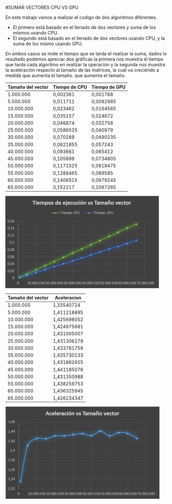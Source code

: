 #SUMAR VECTORES CPU VS GPU

En este trabajo vamos a realizar el codigo de dos algoritmos diferentes.

* El primero está basado en el llenado de dos vectores y suma de los mismos usando CPU.
* El segundo está basado en el llenado de dos vectores usando CPU, y la suma de los mismo usando GPU.

En ambos casos se mide el tiempo que se tarda el realizar la suma, dados lo resultado podemos apreciar dos gráficas la primera nos muestra el tiempo que tarda cada algoritmo en realizar la operación y la segunda nos muestra la aceleración respecto al tamaño de las matrices, la cual va creciendo a medida que aumenta el tamaño.
que aumenta el tamaño.

Tamaño del vector| Tiempo de CPU| Tiempo de GPU
-| -| -
1.000.000| 0,002361| 0,001768
5.000.000| 0,011711| 0,0082985
10.000.000| 0,023462| 0,0164565
15.000.000| 0,035157| 0,024672
20.000.000| 0,046874| 0,032756
25.000.000| 0,0586535| 0,040979
30.000.000| 0,070289| 0,0490235
35.000.000| 0,0821855| 0,057243
40.000.000| 0,093661| 0,065412
45.000.000| 0,105899| 0,0734805
50.000.000| 0,1171525| 0,0818475
55.000.000| 0,1288465| 0,089585
60.000.000| 0,1406515| 0,0979245
65.000.000| 0,152217| 0,1067265

![Tiempos de ejecución](https://github.com/anvajaramillo/HPC/blob/master/SUMAR%20VECTORES/tiempos.PNG)


Tamaño del vector| Aceleracion
-| -
1.000.000| 1,33540724
5.000.000| 1,411218895
10.000.000| 1,425698052
15.000.000| 1,424975681
20.000.000| 1,431005007
25.000.000| 1,431306279
30.000.000| 1,433781758
35.000.000| 1,435730133
40.000.000| 1,431862655
45.000.000| 1,441185076
50.000.000| 1,431350988
55.000.000| 1,438259753
60.000.000| 1,436325945
65.000.000| 1,426234347

![Aceleracion](https://github.com/anvajaramillo/HPC/blob/master/SUMAR%20VECTORES/aceleracion.PNG)

